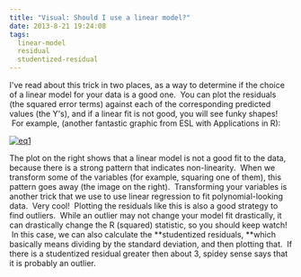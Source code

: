 ```yaml
---
title: "Visual: Should I use a linear model?"
date: 2013-8-21 19:24:08
tags:
  linear-model
  residual
  studentized-residual
---
```



I've read about this trick in two places, as a way to determine if the choice of a linear model for your data is a good one.  You can plot the residuals (the squared error terms) against each of the corresponding predicted values (the Y's), and if a linear fit is not good, you will see funky shapes!  For example, (another fantastic graphic from ESL with Applications in R):

[![eq1](http://www.vbmis.com/learn/wp-content/uploads/2013/08/eq17.png)](http://www.vbmis.com/learn/wp-content/uploads/2013/08/eq17.png)

The plot on the right shows that a linear model is not a good fit to the data, because there is a strong pattern that indicates non-linearity.  When we transform some of the variables (for example, squaring one of them), this pattern goes away (the image on the right).  Transforming your variables is another trick that we use to use linear regression to fit polynomial-looking data.  Very cool!  Plotting the residuals like this is also a good strategy to find outliers.  While an outlier may not change your model fit drastically, it can drastically change the R (squared) statistic, so you should keep watch!  In this case, we can also calculate the **studentized residuals, **which basically means dividing by the standard deviation, and then plotting that.  If there is a studentized residual greater then about 3, spidey sense says that it is probably an outlier.



